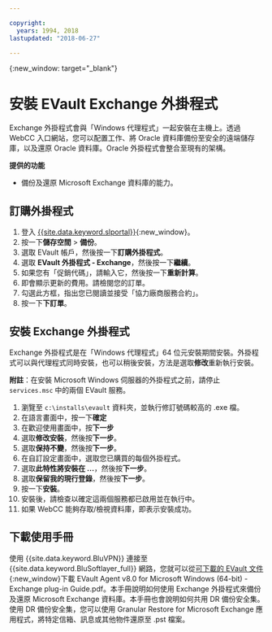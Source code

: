 ```yaml
---

copyright:
  years: 1994, 2018
lastupdated: "2018-06-27"

---
```

{:new_window: target="_blank"}

# 安裝 EVault Exchange 外掛程式

Exchange 外掛程式會與「Windows 代理程式」一起安裝在主機上。透過 WebCC 入口網站，您可以配置工作、將 Oracle 資料庫備份至安全的遠端儲存庫，以及還原 Oracle 資料庫。Oracle 外掛程式會整合至現有的架構。

**提供的功能**

- 備份及還原 Microsoft Exchange 資料庫的能力。

## 訂購外掛程式

1. 登入 [{{site.data.keyword.slportal}}](https://control.softlayer.com/){:new_window}。
2. 按一下**儲存空間** > **備份**。
3. 選取 EVault 帳戶，然後按一下**訂購外掛程式**。
4. 選取 **EVault 外掛程式 - Exchange**，然後按一下**繼續**。
5. 如果您有「促銷代碼」，請輸入它，然後按一下**重新計算**。
6. 即會顯示更新的費用。請檢閱您的訂單。
7. 勾選此方框，指出您已閱讀並接受「協力廠商服務合約」。 
8. 按一下**下訂單**。

## 安裝 Exchange 外掛程式

Exchange 外掛程式是在「Windows 代理程式」64 位元安裝期間安裝。外掛程式可以與代理程式同時安裝，也可以稍後安裝，方法是選取**修改**重新執行安裝。

**附註**：在安裝 Microsoft Windows 伺服器的外掛程式之前，請停止 `services.msc` 中的兩個 EVault 服務。  

1. 瀏覽至 `c:\installs\evault` 資料夾，並執行修訂號碼較高的 .exe 檔。
2. 在語言畫面中，按一下**確定**
3. 在歡迎使用畫面中，按**下一步**
4. 選取**修改安裝**，然後按**下一步**。
5. 選取**保持不變**，然後按**下一步**。
6. 在自訂設定畫面中，選取您已購買的每個外掛程式。 
7. 選取**此特性將安裝在 ...**，然後按**下一步**。
8. 選取**保留我的現行登錄**，然後按**下一步**。
9. 按一下**安裝**。
10. 安裝後，請檢查以確定這兩個服務都已啟用並在執行中。
11. 如果 WebCC 能夠存取/檢視資料庫，即表示安裝成功。 

## 下載使用手冊

使用 {{site.data.keyword.BluVPN}} 連接至 {{site.data.keyword.BluSoftlayer_full}} 網路，您就可以從[可下載的 EVault 文件](http://downloads.service.softlayer.com/evault/Documentation/){:new_window}下載 EVault Agent v8.0 for Microsoft Windows (64-bit) - Exchange plug-in Guide.pdf。本手冊說明如何使用 Exchange 外掛程式來備份及還原 Microsoft Exchange 資料庫。本手冊也會說明如何共用 DR 備份安全集。使用 DR 備份安全集，您可以使用 Granular Restore for Microsoft Exchange 應用程式，將特定信箱、訊息或其他物件還原至 .pst 檔案。

